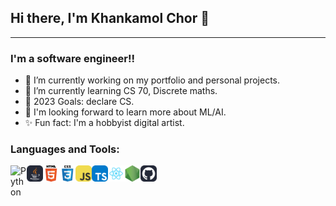 ## Hi there, I'm Khankamol Chor 👋
___

### I'm a software engineer!!

- 🔭 I’m currently working on my portfolio and personal projects.
- 🌱 I’m currently learning CS 70, Discrete maths.
- 🥂 2023 Goals: declare CS.
- 🤔 I'm looking forward to learn more about ML/AI. 
- ✨ Fun fact: I'm a hobbyist digital artist.

### Languages and Tools:
<img align="left" alt="Python" width="26px" src="https://s3.dualstack.us-east-2.amazonaws.com/pythondotorg-assets/media/psf/trademarks-faq/Python-logo-notext-rotate-flip.png" />
<img align="left" alt="Java" width="26px" src="https://raw.githubusercontent.com/tandpfun/skill-icons/59059d9d1a2c092696dc66e00931cc1181a4ce1f/icons/Java-Dark.svg" />
<img align="left" alt="HTML5" width="26px" src="https://raw.githubusercontent.com/github/explore/80688e429a7d4ef2fca1e82350fe8e3517d3494d/topics/html/html.png" />
<img align="left" alt="CSS3" width="26px" src="https://raw.githubusercontent.com/github/explore/80688e429a7d4ef2fca1e82350fe8e3517d3494d/topics/css/css.png" />
<img align="left" alt="JavaScript" width="26px" src="https://raw.githubusercontent.com/tandpfun/skill-icons/main/icons/JavaScript.svg" />
<img align="left" alt="TypeScript" width="26px" src="https://raw.githubusercontent.com/tandpfun/skill-icons/main/icons/TypeScript.svg" />
<img align="left" alt="React" width="26px" src="https://raw.githubusercontent.com/github/explore/80688e429a7d4ef2fca1e82350fe8e3517d3494d/topics/react/react.png" />
<img align="left" alt="Node.js" width="26px" src="https://raw.githubusercontent.com/github/explore/80688e429a7d4ef2fca1e82350fe8e3517d3494d/topics/nodejs/nodejs.png" />
<img align="left" alt="GitHub" width="26px" src="https://raw.githubusercontent.com/tandpfun/skill-icons/59059d9d1a2c092696dc66e00931cc1181a4ce1f/icons/Github-Dark.svg" />

<!---
Icons from https://github.com/tandpfun/skill-icons
-->
